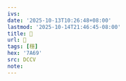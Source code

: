 ```yaml
---
ivs:
date: '2025-10-13T10:26:48+08:00'
lastmod: '2025-10-14T21:46:45-08:00'
title: 􁁣
url: 􁁣
tags: [穩]
hex: '7A69'
src: DCCV
note:
---
```

